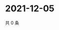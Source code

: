 # 2021-12-05

共 0 条

<!-- BEGIN WEIBO -->
<!-- 最后更新时间 Sun Dec 05 2021 04:15:41 GMT+0800 (China Standard Time) -->

<!-- END WEIBO -->
